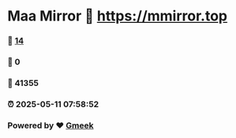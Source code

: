 # Maa Mirror :link: https://mmirror.top 
### :page_facing_up: [14](https://mmirror.top/tag.html) 
### :speech_balloon: 0 
### :hibiscus: 41355 
### :alarm_clock: 2025-05-11 07:58:52 
### Powered by :heart: [Gmeek](https://github.com/Meekdai/Gmeek)
